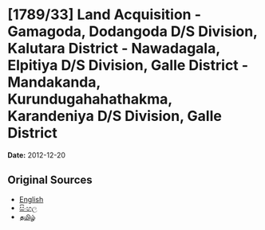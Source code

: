 # [1789/33] Land Acquisition - Gamagoda, Dodangoda D/S Division, Kalutara District - Nawadagala, Elpitiya D/S Division, Galle District - Mandakanda, Kurundugahahathakma, Karandeniya D/S Division, Galle District

**Date:** 2012-12-20

## Original Sources

- [English](https://documents.gov.lk/view/extra-gazettes/2012/12/1789-33_E.pdf)
- [සිංහල](https://documents.gov.lk/view/extra-gazettes/2012/12/1789-33_S.pdf)
- [தமிழ்](https://documents.gov.lk/view/extra-gazettes/2012/12/1789-33_T.pdf)
